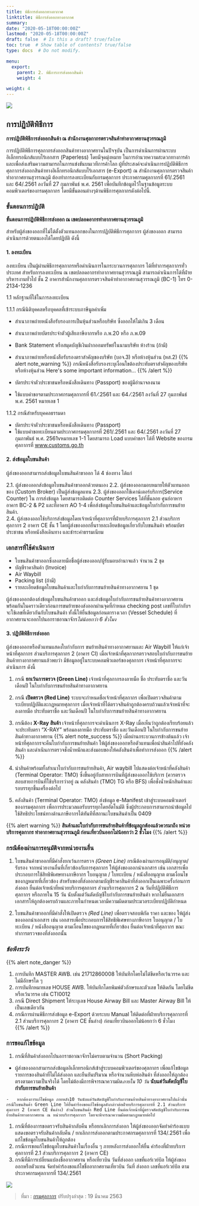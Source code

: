```yaml
---
title: พิธีการส่งออกทางอากาศ
linktitle: พิธีการส่งออกทางอากาศ
summary:
date: "2020-05-18T00:00:00Z"
lastmod: "2020-05-18T00:00:00Z"
draft: false  # Is this a draft? true/false
toc: true  # Show table of contents? true/false
type: docs  # Do not modify.

menu:
  export:
    parent: 2. พิธีการการส่งออกสินค้า
    weight: 4

weight: 4
---
```


![](https://github.com/ecs-support/ECS_contents/raw/master/ECS_Academia/content/customs/import-export/export/img/flowTH2-3.jpg)

## การปฏิบัติพิธีการ

**การปฏิบัติพิธีการส่งออกสินค้า ณ สำนักงานศุลกากรตรวจสินค้าท่าอากาศยานสุวรรณภูมิ**

การปฏิบัติพิธีการศุลกากรส่งออกสินค้าทางอากาศยานในปัจจุบัน เป็นการดำเนินการผ่านระบบอิเล็กทรอนิกส์แบบไร้เอกสาร (Paperless) โดยมีจุดมุ่งหมาย ในการอำนวยความสะดวกทางการค้า และเพื่อส่งเสริมความสามารถในการแข่งขันบนเวทีการค้าโลก ผู้ที่ประสงค์จะดำเนินการปฏิบัติพิธีการ ศุลกากรส่งออกสินค้าทางอิเล็กทรอนิกส์แบบไร้เอกสาร (e-Export) ณ สำนักงานศุลกากรตรวจสินค้าท่าอากาศยานสุวรรณภูมิ ต้องทำการลงทะเบียนกับกรมศุลกากร ประกาศกรมศุุลกากรที่ 61/.2561 และ 64/.2561 ลงวันที่ 27 กุมภาพันธ์ พ.ศ. 2561 เพื่อบันทึกข้อมูลไว้ในฐานข้อมูลระบบคอมพิวเตอร์ของกรมศุลกากร โดยมีขั้นตอนต่างๆด้านพิธีการศุลกากรดังต่อไปนี้.

### ขั้นตอนการปฏิบัติ

**ขั้นตอนการปฏิบัติพิธีการส่งออก ณ เขตปลอดอากรท่าอากาศยานสุวรรณภูมิ**

สำหรับผู้ส่งของออกที่ไม่ได้ตั้งตัวแทนออกของในการปฏิบัติพิธีการศุลกากร ผู้ส่งของออก สามารถดำเนินการด้วยตนเองได้โดยปฎิบัติ ดังนี้

#### 1. ลงทะเบียน

ลงทะเบียน เป็นผู้ผ่านพิธีการศุลกากรหรือดำเนินการในกระบวนการศุลกากร ได้ที่ทำการศุลกากรทั่วประเทศ สำหรับการลงทะเบียน ณ เขตปลอดอากรท่าอากาศยานสุวรรณภูมิ สามารถดำเนินการได้ที่ฝ่ายบริหารงานทั่วไป ชั้น 2 อาคารสำนักงานศุลกากรตรวจสินค้าท่าอากาศยานสุวรรณภูมิ (BC-1) โทร 0-2134-1236

1.1 หลักฐานที่ใช้ในการลงทะเบียน

1.1.1 กรณีนิติบุคคลหรือบุคคลที่เข้าระบบภาษีมูลค่าเพิ่ม

- สำเนาภาพถ่ายหนังสือรับรองการเป็นหุ้นส่วนหรือบริษัท ซึ่งออกให้ไม่เกิน 3 เดือน    
- สำเนาภาพถ่ายบัตรประจำตัวผู้เสียภาษีอากรหรือ ภ.พ.20 หรือ ภ.พ.09    
- Bank Statement หรือสมุดบัญชีเงินฝากออมทรัพย์ในนามบริษัท ห้างร้าน (ถ้ามี)    
- สำเนาภาพถ่ายหรือหนังสือรับรองตราสำคัญของบริษัท (บอจ.3) หรือห้างหุ้นส่วน (หส.2)
{{% alert note_warning %}}
กรณีหนังสือรับรองระบุเงื่อนใขต้องประทับตราสำคัญของบริษัทหรือห้างหุ้นส่วน
Here's some important information...
{{% /alert %}}
    
- บัตรประจำตัวประชาชนหรือหนังสือเดินทาง (Passport) ของผู้มีอำนาจลงนาม
    
- ใช้แบบคำขอฯตามประกาศกรมศุลกากรที่  61 ⁄.2561  และ  64 ⁄.2561  ลงวันที่ 27 กุมภาพันธ์ พ.ศ. 2561 หมายเลข 1
    

1.1.2 กรณีสำหรับบุคคลธรรมดา

- บัตรประจำตัวประชาชนหรือหนังสือเดินทาง (Passport)
- ใช้แบบคำขอทะเบียนตามประกาศกรมศุลกากรที่ 261/.2561 และ 64/.2561 ลงวันที่ 27 กุมภาพันธ์ พ.ศ. 2561vหมายเลข 1-1 โดยสามารถ Load แบบคำขอฯ ได้ที่ Website ของกรมศุลกากรที่ www.customs.go.th
    
#### 2. ส่งข้อมูลใบขนสินค้า

ผู้ส่งของออกสามารถส่งข้อมูลใบขนสินค้าขาออก ได้ 4 ช่องทาง ได้แก่

2.1. ผู้ส่งของออกส่งข้อมูลใบขนสินค้าขาออกด้วยตนเอง 
2.2. ผู้ส่งของออกมอบหมายให้ตัวแทนออกของ (Custom Broker) เป็นผู้ส่งข้อมูลแทน 
2.3. ผู้ส่งของออกใช้เคาน์เตอร์บริการ(Service Counter) ใน การส่งข้อมูล โดยสามารถติดต่อ Counter Services ได้ที่ชั้นลอย ศูนย์อาหารอาคาร BC-2 & P2 และที่อาคาร AO 1-4 เพื่อส่งข้อมูลใบขนสินค้าและข้อมูลใบกำกับการขนย้ายสินค้า.   
2.4. ผู้ส่งของออกใช้บริการส่งข้อมูลโดยเจ้าหน้าที่ศุลกากรที่ฝ่ายบริการศุลกากร 2.1 ส่วนบริการศุลกากร 2 อาคาร CE ชั้น 1 โดยผู้ส่งของออกยื่นรายละเอียดข้อมูลเกี่ยวกับใบขนสินค้า พร้อมบัตรประชาชน หรือหนังสือเดินทาง และชำระค่าธรรมเนียม

### เอกสารที่ใช้ดำเนินการ

-   ใบขนสินค้าขาออกซึ่งลงลายมือชื่อผู้ส่งของออก/ผู้รับมอบอำนาจแล้ว จำนวน 2 ชุด
-   บัญชีราคาสินค้า (Invoice)
-   Air Waybill
-   Packing list (ถ้ามี)
-   รายละเอียดข้อมูลใบขนสินค้าและใบกำกับการขนย้ายสินค้าทางอากาศยาน 1 ชุด  
    

ผู้ส่งของออกต้องส่งข้อมูลใบขนสินค้าขาออก และส่งข้อมูลใบกำกับการขนย้ายสินค้าทางอากาศยาน พร้อมกันในคราวเดียวก่อนการขนย้ายของส่งออกผ่านจุดที่กำหนด checking post เลขที่ใบกำกับฯ จะใช้เลขที่เดียวกันกับใบขนสินค้า ทั้งนี้ให้ยื่นข้อมูลก่อนตารางเวลา (Vessel Schedule) ที่อากาศยานจะออกไปนอกราชอาณาจักร*ไม่น้อยกว่า 6 ชั่วโมง*

#### 3.  ปฏิบัติพิธีการส่งออก

ผู้ส่งของออกหรือตัวแทนแสดงใบกำกับการ ขนย้ายสินค้าทางอากาศยานและ Air Waybill ให้แก่เจ้าหน้าที่ศุลกากร ส่วนบริการศุลกากร 2 (อาคาร CI) เมื่อเจ้าหน้าที่ศุลกากรตรวจสอบใบกำกับการขนย้ายสินค้าทางอากาศยานแล้วพบว่า มีข้อมูลอยู่ในระบบคอมพิวเตอร์ของศุลกากร เจ้าหน้าที่ศุลกากรจะดำเนินการ ดังนี้

1. กรณี **ยกเว้นการตรวจ (Green Line)** เจ้าหน้าที่ศุลกากรลงลายมือ ชื่อ ประทับตราชื่อ และวันเดือนปี ในใบกำกับการขนย้ายสินค้าทางอากาศยาน

2. กรณี **เปิดตรวจ (Red Line)** ระบบจะกำหนดชื่อเจ้าหน้าที่ศุลกากร เพื่อเปิดตรวจสินค้าตามระเบียบปฏิบัติและกฎหมายศุลกากร เมื่อเจ้าหน้าที่ได้ตรวจสินค้าถูกต้องครบถ้วนแล้วเจ้าหน้าที่จะลงลายมือ ประทับตราชื่อ และวันเดือนปี ในใบกำกับการขนย้ายสินค้าทางอากาศยาน

3. กรณีต้อง **X-Ray สินค้า** เจ้าหน้าที่ศุลกากรจะดำเนินการ X-Ray เมื่อเห็นว่าถูกต้องเรียบร้อยแล้ว จะประทับตรา “X-RAY” พร้อมลงลายมือ ประทับตราชื่อ และวันเดือนปี ในใบกำกับการขนย้ายสินค้าทางอากาศยาน
{{% alert note_success %}}
เมื่อผ่านกระบวนการข้างต้นแล้ว เจ้าหน้าที่ศุลกากรจะคืนใบกำกับการขนย้ายสินค้า ให้ผู้ส่งของออกหรือตัวแทนเพื่อนำสินค้าไปที่ยังคลังสินค้า และดำเนินการตรวจชั่งน้ำหนักและส่งมอบของให้คลังสินค้าเพื่อทำการส่งออก
{{% /alert %}}
4. นำสินค้าพร้อมทั้งสำเนาใบกำกับการขนย้ายสินค้า, Air waybill ไปแสดงต่อเจ้าหน้าที่คลังสินค้า (Terminal Operator: TMO) ซึ่งขึ้นอยู่กับสายการบินที่ผู้ส่งของออกใช้บริการ (ควรตรวจสอบสายการบินที่ใช้บริการว่าอยู่ ณ คลังสินค้า (TMO) TG หรือ BFS) เพื่อชั่งน้ำหนักสินค้าและรอบรรทุกขึ้นเครื่องต่อไป

5. คลังสินค้า (Terminal Operator: TMO) ส่งข้อมูล e-Manifest เข้าสู่ระบบคอมพิวเตอร์ของกรมศุลกากร เพื่อการประมวลผลรับบรรทุกโดยอัตโนมัติ ซึ่งผู้ประกอบการสามารถนำข้อมูลไปใช้สิทธิประโยชน์ทางด้านภาษีอากรได้ทันทีที่สถานะใบขนสินค้าเป็น 0409

{{% alert warning %}}
**สินค้าและใบกำกับการขนย้ายสินค้าที่ข้อมูลถูกต้องแล้วควรมาถึง หน่วยบริการศุลกากร ท่าอากาศยานสุวรรณภูมิ ก่อนเที่ยวบินออกไม่น้อยกว่า 2 ชั่วโมง**
{{% /alert %}}


### กรณีต้องผ่านการอนุมัติจากหน่วยงานอื่น

1.  ใบขนสินค้าขาออกที่มีคำสั่งยกเว้นการตรวจ *(Green Line)* กรณีต้องผ่านการอนุมัติ/อนุญาต/รับรอง จากหน่วยงานอื่นที่เกี่ยวข้องกับการศุลกากร ให้ผู้ส่งของออกนำเอกสาร เช่น เอกสารเพื่อประกอบการใช้สิทธิพิเศษทางภาษีอากร ใบอนุญาต / ใบทะเบียน / หนังสืออนุญาต ตามเงื่อนไขของกฎหมายที่เกี่ยวข้อง สำหรับของที่ส่งออกตามบัญชีราคาสินค้าที่ส่งออกเป็นเฉพาะครั้งก่อนการส่งออก ยื่นต่อเจ้าหน้าที่หน่วยบริการศุลกากร ส่วนบริการศุลกากร 2 ณ วันที่ปฎิบัติพิธีการศุลกากร หรือภายใน 15 วัน นับตั้งแต่วันตัดบัญชีใบกำกับการขนย้ายสินค้า หากไม่ยื่นเอกสารเอกสารให้ถูกต้องครบถ้วนและภายในกำหนดเวลามีความผิดตามประมวลระเบียบปฏิบัติกำหนด
    
2.  ใบขนสินค้าขาออกที่มีคำสั่งให้เปิดตรวจ *(Red Line)* เพื่อตรวจสอบพิกัด ราคา และของ ให้ผู้ส่งของออกนำเอกสาร เช่น เอกสารเพื่อประกอบการใช้สิทธิพิเศษทางภาษีอากร ใบอนุญาต / ใบทะเบียน / หนังสืออนุญาต ตามเงื่อนไขของกฎหมายที่เกี่ยวข้อง ยื่นต่อเจ้าหน้าที่ศุลกากร ขณะทำการตรวจของที่ส่งออกนั้น


### *ข้อพึงระวัง*
{{% alert note_danger %}}
1.  การบันทึก MASTER AWB. เช่น 21712860008 ให้บันทึกโดยไม่ได้ขีดหรือเว้นวรรค และไม่มีอักษรใด ๆ
2.  การบันทึกหมายเลข HOUSE AWB. ให้บันทึกโดยพิมพ์ตัวอักษรและตัวเลข ให้ติดกัน โดยไม่ขีดหรือเว้นวรรค เช่น CTI0012
3.  กรณี Direct Shipment ให้ระบุเลข House Airway Bill และ Master Airway Bill ให้เป็นเลขเดียวกัน
4.  กรณีการผ่านพิธีการส่งข้อมูล e-Export ด้วยระบบ Manual ให้ติดต่อที่ฝ่ายบริการศุลกากรที่ 2.1 ส่วนบริการศุลกากร 2 (อาคาร CE ชั้นล่าง) ก่อนเที่ยวบินออกไม่น้อยกว่า 6 ชั่วโมง  
{{% /alert %}}  

### การขอแก้ไขข้อมูล

1.  กรณีที่สินค้าส่งออกไปนอกราชอาณาจักรไม่ครบตามจำนวน (Short Packing)

  -   ผู้ส่งของออกสามารถส่งข้อมูลอิเล็กทรอนิกส์เข้าสู่ระบบคอมพิวเตอร์ของศุลกากร เพื่อแก้ไขข้อมูลรายการของสินค้าที่ไม่ได้ส่งออก และยืนยันปริมาณ หรือจำนวนหีบห่อสินค้า ที่ส่งออกให้ถูกต้องตรงตามความเป็นจริงได้ โดยไม่ต้องมีการพิจารณาความผิด*ภายใน 10 วัน*  **นับแต่วันตัดบัญชีใบกำกับการขนย้ายสินค้า**
    
	-   หากต้องการแก้ไขข้อมูล ภายหลัง10 วันนับแต่วันตัดบัญชีใบกำกับการขนย้ายสินค้าทางอากาศยานไปแล้วนั้น กรณีใบขนสินค้า Green Line ให้ยื่นคำร้องขอแก้ไขข้อมูลดังกล่าวต่อฝ่ายบริการศุลกากรที่ 2.1 ส่วนบริการศุลกากร 2 (อาคาร CE ชั้นล่าง) ส่วนใบขนสินค้า Red Line ยื่นต่อเจ้าหน้าที่ผู้ตรวจตัดบัญชีใบกำกับการขนย้ายสินค้าทางอากาศยาน ณ หน่วยบริการศุลกากร โดยจะพิจารณาความผิดตามกฎหมายต่อไป
1.  กรณีที่ต้องการขอตรวจรับสินค้ากลับคืน หรือยกเลิกการส่งออก ให้ผู้ส่งของออกจัดทำคำร้องแบบแสดงขอตรวจรับสินค้ากลับคืน / ยกเลิกการส่งออกตามประกาศกรมศุลกากรที่ 134/.2561  เพื่อแก้ไขข้อมูลใบขนสินค้าให้ถูกต้อง    
1.  กรณีการขอแก้ไขข้อมูลใบขนสินค้าในเรื่องอื่น ๆ ภายหลังการส่งออกให้ยื่น คำร้องที่ฝ่ายบริการศุลกากรที่ 2.1 ส่วนบริการศุลกากร 2 (อาคาร CE)    
1.  กรณีที่มีการเปลี่ยนแปลงชื่ออากาศยาน หรือเที่ยวบิน วันที่ส่งออก เลขที่แอร์เวย์บิล ให้ผู้ส่งของออกหรือตัวแทน จัดทำคำร้องขอแก้ไขชื่ออากาศยานเที่ยวบิน วันที่ ส่งออก เลขที่แอร์เวย์บิล ตามประกาศกรมศุลกากรที่ 134/.2561
    

![](http://www.customs.go.th/data_files/ced9213bdf1e638611985354116b5846.jpg)

> ที่มา :  [กรมศุลกากร](http://www.customs.go.th/content_with_menu1.php?ini_menu=menu_business_160421_02&ini_content=business_160426_02_160426_02&lang=th&root_left_menu=menu_business_160421_02_160421_02&left_menu=menu_business_160421_02_160421_02_160914_03)  ปรับปรุงล่าสุด : 19 มีนาคม 2563
